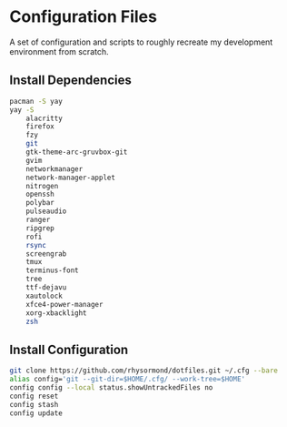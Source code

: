 # Configuration Files
A set of configuration and scripts to roughly recreate my development environment from scratch.

## Install Dependencies
```bash
pacman -S yay
yay -S
    alacritty
    firefox
    fzy
    git
    gtk-theme-arc-gruvbox-git
    gvim
    networkmanager
    network-manager-applet
    nitrogen
    openssh
    polybar
    pulseaudio
    ranger
    ripgrep
    rofi
    rsync
    screengrab
    tmux
    terminus-font
    tree
    ttf-dejavu
    xautolock
    xfce4-power-manager
    xorg-xbacklight
    zsh
```

## Install Configuration
```bash
git clone https://github.com/rhysormond/dotfiles.git ~/.cfg --bare
alias config='git --git-dir=$HOME/.cfg/ --work-tree=$HOME'
config config --local status.showUntrackedFiles no
config reset
config stash
config update
```

